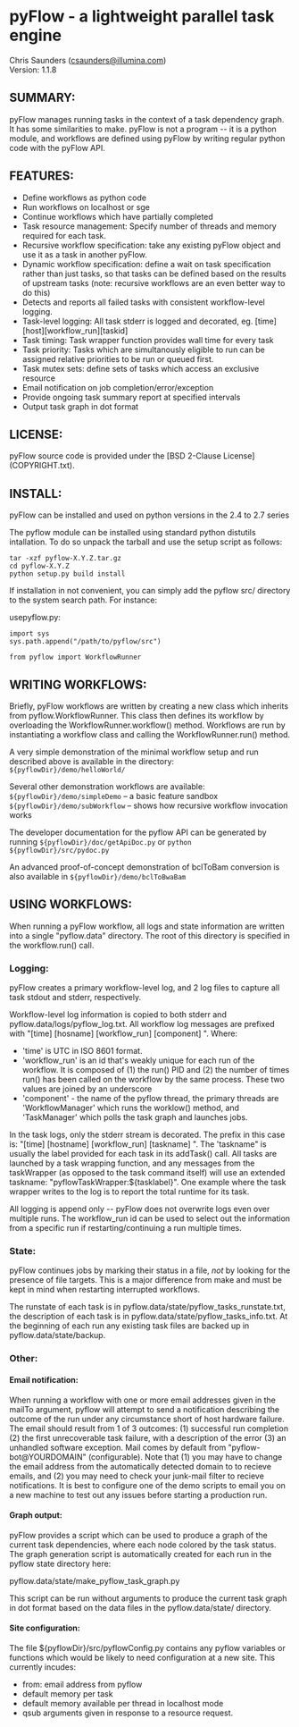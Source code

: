 
pyFlow - a lightweight parallel task engine 
===========================================

Chris Saunders (csaunders@illumina.com)  
Version: 1.1.8


SUMMARY:
--------

pyFlow manages running tasks in the context of a task dependency
graph. It has some similarities to make. pyFlow is not a program -- it
is a python module, and workflows are defined using pyFlow by writing
regular python code with the pyFlow API.

FEATURES:
---------

- Define workflows as python code
- Run workflows on localhost or sge
- Continue workflows which have partially completed
- Task resource management: Specify number of threads and memory
  required for each task.
- Recursive workflow specification: take any existing pyFlow object and
  use it as a task in another pyFlow.
- Dynamic workflow specification: define a wait on task specification rather
  than just tasks, so that tasks can be defined based on the results of 
  upstream tasks (note: recursive workflows are an even better way to do this)
- Detects and reports all failed tasks with consistent workflow-level logging.
- Task-level logging: All task stderr is logged and decorated,
  eg. [time][host][workflow_run][taskid]
- Task timing: Task wrapper function provides wall time for every task
- Task priority: Tasks which are simultanously eligible to run can be assigned
relative priorities to be run or queued first. 
- Task mutex sets: define sets of tasks which access an exclusive resource
- Email notification on job completion/error/exception
- Provide ongoing task summary report at specified intervals
- Output task graph in dot format

LICENSE:
--------

pyFlow source code is provided under the [BSD 2-Clause License] (COPYRIGHT.txt).

INSTALL:
--------

pyFlow can be installed and used on python versions in the 2.4 to
2.7 series

The pyflow module can be installed using standard python distutils
intallation. To do so unpack the tarball and use the setup script
as follows:

```
tar -xzf pyflow-X.Y.Z.tar.gz
cd pyflow-X.Y.Z
python setup.py build install
```

If installation in not convenient, you can simply add the pyflow 
src/ directory to the system search path. For instance:

usepyflow.py:
```
import sys
sys.path.append("/path/to/pyflow/src")

from pyflow import WorkflowRunner
```



WRITING WORKFLOWS:
------------------

Briefly, pyFlow workflows are written by creating a new class which
inherits from pyflow.WorkflowRunner. This class then defines its
workflow by overloading the WorkflowRunner.workflow()
method. Workflows are run by instantiating a workflow class and
calling the WorkflowRunner.run() method.

A very simple demonstration of the minimal workflow setup and run
described above is available in the directory: `${pyflowDir}/demo/helloWorld/`

Several other demonstration workflows are available:
`${pyflowDir}/demo/simpleDemo` – a basic feature sandbox
`${pyflowDir}/demo/subWorkflow` – shows how recursive workflow invocation works

The developer documentation for the pyflow API can be generated by running
`${pyflowDir}/doc/getApiDoc.py` or `python ${pyflowDir}/src/pydoc.py`

An advanced proof-of-concept demonstration of bclToBam conversion
is also available in `${pyflowDir}/demo/bclToBwaBam`



USING WORKFLOWS:
----------------

When running a pyFlow workflow, all logs and state information are
written into a single "pyflow.data" directory. The root of this
directory is specified in the workflow.run() call.

### Logging:

pyFlow creates a primary workflow-level log, and 2 log files to
capture all task stdout and stderr, respectively.

Workflow-level log information is copied to both stderr and
pyflow.data/logs/pyflow_log.txt.  All workflow log messages are
prefixed with "[time] [hosname] [workflow_run] [component] ". Where:

- 'time' is UTC in ISO 8601 format.
- 'workflow_run' is an id that's weakly unique for each run of the workflow. It 
is composed of (1) the run() PID and (2) the number of times run() has been called on
the workflow by the same process. These two values are joined by an underscore
- 'component' - the name of the pyflow thread, the primary threads are
  'WorkflowManager' which runs the worklow() method, and 'TaskManager' which
  polls the task graph and launches jobs. 

In the task logs, only the stderr stream is decorated. The prefix in
this case is: "[time] [hostname] [workflow_run] [taskname] ". The
'taskname" is usually the label provided for each task in its
addTask() call. All tasks are launched by a task wrapping function,
and any messages from the taskWrapper (as opposed to the task command
itself) will use an extended taskname:
"pyflowTaskWrapper:${tasklabel}". One example where the task wrapper
writes to the log is to report the total runtime for its task.

All logging is append only -- pyFlow does not overwrite logs even over
multiple runs. The workflow_run id can be used to select out the 
information from a specific run if restarting/continuing a run 
multiple times.

### State:

pyFlow continues jobs by marking their status in a file, *not* by
looking for the presence of file targets. This is a major difference
from make and must be kept in mind when restarting interrupted
workflows.

The runstate of each task is in
pyflow.data/state/pyflow_tasks_runstate.txt, the description of each
task is in pyflow.data/state/pyflow_tasks_info.txt. At the beginning of
each run any existing task files are backed up in
pyflow.data/state/backup.
 
### Other:

#### Email notification:

When running a workflow with one or more email addresses given in the
mailTo argument, pyflow will attempt to send a notification describing the
outcome of the run under any circumstance short of host hardware failure.
The email should result from 1 of 3 outcomes: (1) successful run completion
(2) the first unrecoverable task failure, with a description of the error
(3) an unhandled software exception. Mail comes by default from
"pyflow-bot@YOURDOMAIN" (configurable). Note that (1) you may 
have to change the email address from the automatically detected domain to
to recieve emails, and (2) you may need to check your junk-mail
filter to recieve notifications. It is best to configure one of the demo
scripts to email you on a new machine to test out any issues before starting
a production run.

#### Graph output:

pyFlow provides a script which can be used to produce a graph of the current
task dependencies, where each node colored by the task status. The graph
generation script is automatically created for each run in the pyflow state
directory here:

pyflow.data/state/make_pyflow_task_graph.py

This script can be run without arguments to produce the current task graph in
dot format based on the data files in the pyflow.data/state/ directory.

#### Site configuration:

The file ${pyflowDir}/src/pyflowConfig.py contains any pyflow variables or
functions which would be likely to need configuration at a new site. This
currently incudes:

- from: email address from pyflow
- default memory per task
- default memory available per thread in localhost mode
- qsub arguments given in response to a resource request.

